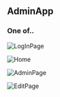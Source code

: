 ## AdminApp
### One of..

![LogInPage](https://user-images.githubusercontent.com/76565416/220217130-5235599d-9b69-430c-9d3a-5170a8f8ef9c.png)


![Home](https://user-images.githubusercontent.com/76565416/220217521-a00f91da-a294-4ee3-b40a-eb62ebc15ec8.png)


![AdminPage](https://user-images.githubusercontent.com/76565416/220216804-0319e92e-e55c-48b0-a9f9-aa1576325d51.png)


![EditPage](https://user-images.githubusercontent.com/76565416/220217798-09bd45ab-3560-4a43-a112-fcde4639ac3f.png)

